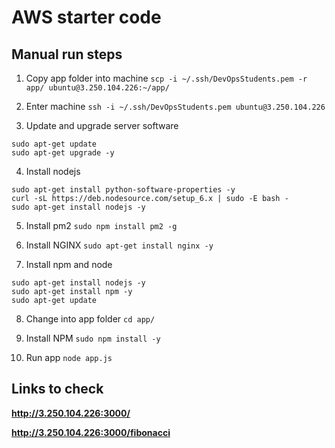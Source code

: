 # AWS starter code

## Manual run steps
1. Copy app folder into machine
```scp -i ~/.ssh/DevOpsStudents.pem -r app/ ubuntu@3.250.104.226:~/app/```

2. Enter machine
```ssh -i ~/.ssh/DevOpsStudents.pem ubuntu@3.250.104.226```

3. Update and upgrade server software
```
sudo apt-get update
sudo apt-get upgrade -y
```

4. Install nodejs
```
sudo apt-get install python-software-properties -y
curl -sL https://deb.nodesource.com/setup_6.x | sudo -E bash -
sudo apt-get install nodejs -y
``` 
5. Install pm2
```sudo npm install pm2 -g```

6. Install NGINX
```sudo apt-get install nginx -y```

7. Install npm and node
```
sudo apt-get install nodejs -y
sudo apt-get install npm -y
sudo apt-get update
```
8. Change into app folder
```cd app/```

9. Install NPM
```sudo npm install -y```

10. Run app
```node app.js```

## Links to check
**http://3.250.104.226:3000/**

**http://3.250.104.226:3000/fibonacci**
